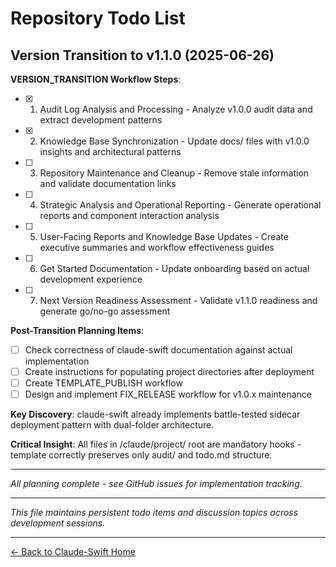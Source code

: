 # Repository Todo List

## Version Transition to v1.1.0 (2025-06-26)

**VERSION_TRANSITION Workflow Steps**:
- [x] 1. Audit Log Analysis and Processing - Analyze v1.0.0 audit data and extract development patterns
- [x] 2. Knowledge Base Synchronization - Update docs/ files with v1.0.0 insights and architectural patterns  
- [ ] 3. Repository Maintenance and Cleanup - Remove stale information and validate documentation links
- [ ] 4. Strategic Analysis and Operational Reporting - Generate operational reports and component interaction analysis
- [ ] 5. User-Facing Reports and Knowledge Base Updates - Create executive summaries and workflow effectiveness guides
- [ ] 6. Get Started Documentation - Update onboarding based on actual development experience
- [ ] 7. Next Version Readiness Assessment - Validate v1.1.0 readiness and generate go/no-go assessment

**Post-Transition Planning Items**:
- [ ] Check correctness of claude-swift documentation against actual implementation
- [ ] Create instructions for populating project directories after deployment
- [ ] Create TEMPLATE_PUBLISH workflow
- [ ] Design and implement FIX_RELEASE workflow for v1.0.x maintenance

**Key Discovery**: claude-swift already implements battle-tested sidecar deployment pattern with dual-folder architecture.

**Critical Insight**: All files in /claude/project/ root are mandatory hooks - template correctly preserves only audit/ and todo.md structure.

---

*All planning complete - see GitHub issues for implementation tracking.*

---

*This file maintains persistent todo items and discussion topics across development sessions.*

---

[← Back to Claude-Swift Home](../../README.md)
